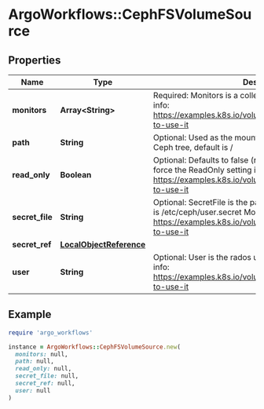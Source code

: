 # ArgoWorkflows::CephFSVolumeSource

## Properties

| Name | Type | Description | Notes |
| ---- | ---- | ----------- | ----- |
| **monitors** | **Array&lt;String&gt;** | Required: Monitors is a collection of Ceph monitors More info: https://examples.k8s.io/volumes/cephfs/README.md#how-to-use-it |  |
| **path** | **String** | Optional: Used as the mounted root, rather than the full Ceph tree, default is / | [optional] |
| **read_only** | **Boolean** | Optional: Defaults to false (read/write). ReadOnly here will force the ReadOnly setting in VolumeMounts. More info: https://examples.k8s.io/volumes/cephfs/README.md#how-to-use-it | [optional] |
| **secret_file** | **String** | Optional: SecretFile is the path to key ring for User, default is /etc/ceph/user.secret More info: https://examples.k8s.io/volumes/cephfs/README.md#how-to-use-it | [optional] |
| **secret_ref** | [**LocalObjectReference**](LocalObjectReference.md) |  | [optional] |
| **user** | **String** | Optional: User is the rados user name, default is admin More info: https://examples.k8s.io/volumes/cephfs/README.md#how-to-use-it | [optional] |

## Example

```ruby
require 'argo_workflows'

instance = ArgoWorkflows::CephFSVolumeSource.new(
  monitors: null,
  path: null,
  read_only: null,
  secret_file: null,
  secret_ref: null,
  user: null
)
```

